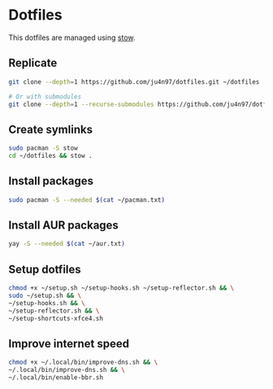 # Dotfiles

This dotfiles are managed using [stow](https://www.gnu.org/software/stow/).

## Replicate

```sh
git clone --depth=1 https://github.com/ju4n97/dotfiles.git ~/dotfiles

# Or with submodules
git clone --depth=1 --recurse-submodules https://github.com/ju4n97/dotfiles.git ~/dotfiles
```

## Create symlinks

```sh
sudo pacman -S stow
cd ~/dotfiles && stow .
```

## Install packages

```sh
sudo pacman -S --needed $(cat ~/pacman.txt)
```

## Install AUR packages

```sh
yay -S --needed $(cat ~/aur.txt)
```

## Setup dotfiles

```sh
chmod +x ~/setup.sh ~/setup-hooks.sh ~/setup-reflector.sh && \
sudo ~/setup.sh && \
~/setup-hooks.sh && \
~/setup-reflector.sh && \
~/setup-shortcuts-xfce4.sh
```

## Improve internet speed

```sh
chmod +x ~/.local/bin/improve-dns.sh && \
~/.local/bin/improve-dns.sh && \
~/.local/bin/enable-bbr.sh
```

